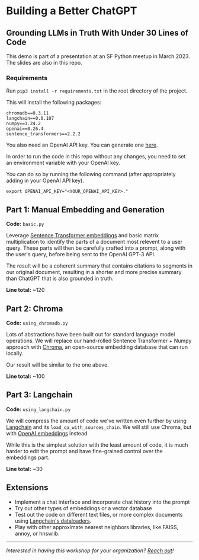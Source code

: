 # Building a Better ChatGPT

## Grounding LLMs in Truth With Under 30 Lines of Code

This demo is part of a presentation at an SF Python meetup in March 2023. The slides are also in this repo.

### Requirements

Run `pip3 install -r requirements.txt` in the root directory of the project.

This will install the following packages:

```
chromadb==0.3.11
langchain==0.0.107
numpy==1.24.2
openai==0.26.4
sentence_transformers==2.2.2
```

You also need an OpenAI API key. You can generate one [here](https://platform.openai.com/account/api-keys).

In order to run the code in this repo without any changes, you need to set an environment variable with your OpenAI key.

You can do so by running the following command (after appropriately adding in your OpenAI API key).

`export OPENAI_API_KEY="<YOUR_OPENAI_API_KEY>."`

## Part 1: Manual Embedding and Generation

**Code:** `basic.py`

Leverage [Sentence Transformer embeddings](https://www.sbert.net/) and basic matrix multiplication to identify the parts of a document most relevent to a user query. These parts will then be carefully crafted into a prompt, along with the user's query, before being sent to the OpenAI GPT-3 API.

The result will be a coherent summary that contains citations to segments in our original document, resulting in a shorter and more precise summary than ChatGPT that is also grounded in truth.

**Line total:** ~120

## Part 2: Chroma

**Code:** `using_chromadb.py`

Lots of abstractions have been built out for standard language model operations. We will replace our hand-rolled Sentence Transformer + Numpy approach with [Chroma](https://www.trychroma.com/), an open-source embedding database that can run locally.

Our result will be similar to the one above.

**Line total:** ~100

## Part 3: Langchain

**Code:** `using_langchain.py`

We will compress the amount of code we've written even further by using [Langchain](https://langchain.readthedocs.io/en/latest/) and its `load_qa_with_sources_chain`. We will still use Chroma, but with [OpenAI embeddings](https://platform.openai.com/docs/guides/embeddings) instead.

While this is the simplest solution with the least amount of code, it is much harder to edit the prompt and have fine-grained control over the embeddings part.

**Line total:** ~30

## Extensions

- Implement a chat interface and incorporate chat history into the prompt
- Try out other types of embeddings or a vector database
- Test out the code on different text files, or more complex documents using [Langchain's dataloaders](https://langchain.readthedocs.io/en/latest/modules/document_loaders.html).
- Play with other approximate nearest neighbors libraries, like FAISS, annoy, or hnswlib.

---

_Interested in having this workshop for your organization? [Reach out](mailto:vnshenoy@stanford.edu)!_
